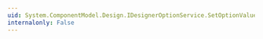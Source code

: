 ```yaml
---
uid: System.ComponentModel.Design.IDesignerOptionService.SetOptionValue(System.String,System.String,System.Object)
internalonly: False
---
```


